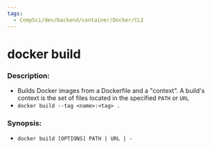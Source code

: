 ```yaml
---
tags:
  - CompSci/dev/backend/container/Docker/CLI
---
```

# docker build
### Description:
- Builds Docker images from a Dockerfile and a "context". A build's context is the set of files located in the specified `PATH` or `URL`
- `docker build --tag <name>:<tag> .`
### Synopsis:
- `docker build [OPTIONS] PATH | URL | -`